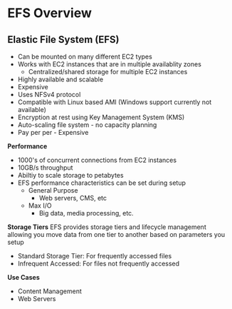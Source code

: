 # EFS Overview

## Elastic File System (EFS)

- Can be mounted on many different EC2 types
- Works with EC2 instances that are in multiple availablity zones
  - Centralized/shared storage for multiple EC2 instances
- Highly available and scalable
- Expensive
- Uses NFSv4 protocol
- Compatible with Linux based AMI (Windows support currently not available)
- Encryption at rest using Key Management System (KMS)
- Auto-scaling file system - no capacity planning
- Pay per per - Expensive

**Performance**

- 1000's of concurrent connections from EC2 instances
- 10GB/s throughput
- Abiltiy to scale storage to petabytes
- EFS performance characteristics can be set during setup
  - General Purpose
    - Web servers, CMS, etc
  - Max I/O
    - Big data, media processing, etc.

**Storage Tiers**
EFS provides storage tiers and lifecycle management allowing you move data from one tier to another based on parameters you setup

- Standard Storage Tier: For frequently accessed files
- Infrequent Accessed: For files not frequently accessed

**Use Cases**

- Content Management
- Web Servers

